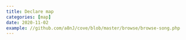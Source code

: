 ```yaml
---
title: Declare map
categories: [map]
date: 2020-11-02
example: //github.com/a8nJ/cove/blob/master/browse/browse-song.php
---
```

